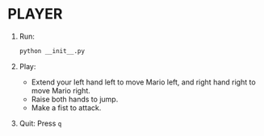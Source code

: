 # PLAYER

1. Run:
   ```bash
   python __init__.py
   ```

2. Play:
   - Extend your left hand left to move Mario left, and right hand right to move Mario right.
   - Raise both hands to jump.
   - Make a fist to attack.

3. Quit: Press `q` 
